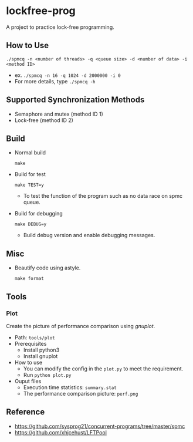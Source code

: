# lockfree-prog
A project to practice lock-free programming.

## How to Use
```
./spmcq -n <number of threads> -q <queue size> -d <number of data> -i <method ID>
```
  * ex. `./spmcq -n 16 -q 1024 -d 2000000 -i 0`
  * For more details, type `./spmcq -h`

## Supported Synchronization Methods
* Semaphore and mutex (method ID 1)
* Lock-free (method ID 2)

## Build
* Normal build
  ```
  make
  ```

* Build for test
  ```
  make TEST=y
  ```
   * To test the function of the program such as no data race on spmc queue.

* Build for debugging
  ```
  make DEBUG=y 
  ```
   * Build debug version and enable debugging messages.

## Misc
* Beautify code using astyle.
  ```
  make format
  ```

## Tools
### Plot
Create the picture of performance comparison using *gnuplot*.
* Path: `tools/plot`
* Prerequisites
  * Install python3
  * Install gnuplot
* How to use
  * You can modify the config in the `plot.py` to meet the requirement.
  * Run `python plot.py`
* Ouput files
  * Execution time statistics: `summary.stat`
  * The performance comparison picture: `perf.png`

## Reference
* https://github.com/sysprog21/concurrent-programs/tree/master/spmc
* https://github.com/xhjcehust/LFTPool
